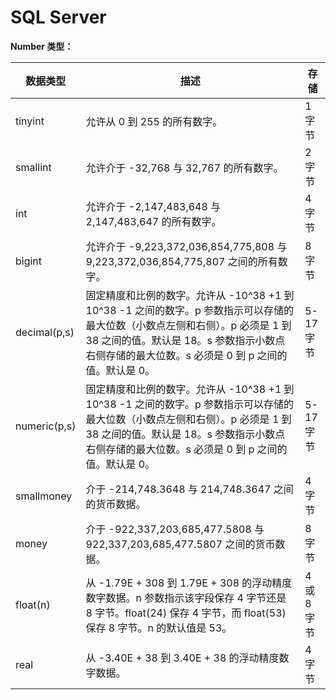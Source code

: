 # SQL Server

**Number 类型：**

| 数据类型     | 描述                                                         | 存储        |
| ------------ | ------------------------------------------------------------ | ----------- |
| tinyint      | 允许从 0 到 255 的所有数字。                                 | 1 字节      |
| smallint     | 允许介于 -32,768 与 32,767 的所有数字。                      | 2 字节      |
| int          | 允许介于 -2,147,483,648 与 2,147,483,647 的所有数字。        | 4 字节      |
| bigint       | 允许介于 -9,223,372,036,854,775,808 与 9,223,372,036,854,775,807 之间的所有数字。 | 8 字节      |
| decimal(p,s) | 固定精度和比例的数字。允许从 -10^38 +1 到 10^38 -1 之间的数字。p 参数指示可以存储的最大位数（小数点左侧和右侧）。p 必须是 1 到 38 之间的值。默认是 18。s 参数指示小数点右侧存储的最大位数。s 必须是 0 到 p 之间的值。默认是 0。 | 5-17 字节   |
| numeric(p,s) | 固定精度和比例的数字。允许从 -10^38 +1 到 10^38 -1 之间的数字。p 参数指示可以存储的最大位数（小数点左侧和右侧）。p 必须是 1 到 38 之间的值。默认是 18。s 参数指示小数点右侧存储的最大位数。s 必须是 0 到 p 之间的值。默认是 0。 | 5-17 字节   |
| smallmoney   | 介于 -214,748.3648 与 214,748.3647 之间的货币数据。          | 4 字节      |
| money        | 介于 -922,337,203,685,477.5808 与 922,337,203,685,477.5807 之间的货币数据。 | 8 字节      |
| float(n)     | 从 -1.79E + 308 到 1.79E + 308 的浮动精度数字数据。n 参数指示该字段保存 4 字节还是 8 字节。float(24) 保存 4 字节，而 float(53) 保存 8 字节。n 的默认值是 53。 | 4 或 8 字节 |
| real         | 从 -3.40E + 38 到 3.40E + 38 的浮动精度数字数据。            | 4 字节      |

 